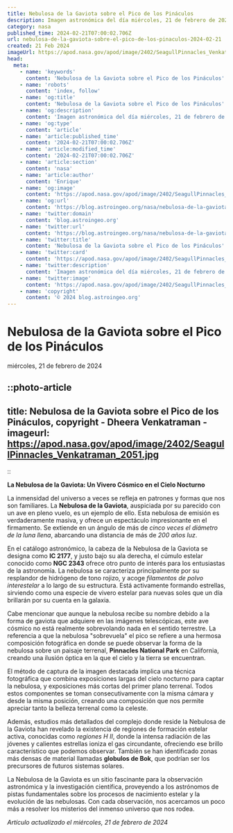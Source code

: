 ```yaml
---
title: Nebulosa de la Gaviota sobre el Pico de los Pináculos
description: Imagen astronómica del día miércoles, 21 de febrero de 2024 por la NASA; Nebulosa de la Gaviota sobre el Pico de los Pináculos
category: nasa
published_time: 2024-02-21T07:00:02.706Z
url: nebulosa-de-la-gaviota-sobre-el-pico-de-los-pinaculos-2024-02-21
created: 21 Feb 2024
imageUrl: https://apod.nasa.gov/apod/image/2402/SeagullPinnacles_Venkatraman_2051.jpg
head:
  meta:
    - name: 'keywords'
      content: 'Nebulosa de la Gaviota sobre el Pico de los Pináculos'
    - name: 'robots'
      content: 'index, follow'
    - name: 'og:title'
      content: 'Nebulosa de la Gaviota sobre el Pico de los Pináculos'
    - name: 'og:description'
      content: 'Imagen astronómica del día miércoles, 21 de febrero de 2024 por la NASA; Nebulosa de la Gaviota sobre el Pico de los Pináculos'
    - name: 'og:type'
      content: 'article'
    - name: 'article:published_time'
      content: '2024-02-21T07:00:02.706Z'
    - name: 'article:modified_time'
      content: '2024-02-21T07:00:02.706Z'
    - name: 'article:section'
      content: 'nasa'
    - name: 'article:author'
      content: 'Enrique'
    - name: 'og:image'
      content: 'https://apod.nasa.gov/apod/image/2402/SeagullPinnacles_Venkatraman_2051.jpg'
    - name: 'og:url'
      content: 'https://blog.astroingeo.org/nasa/nebulosa-de-la-gaviota-sobre-el-pico-de-los-pinaculos-2024-02-21'
    - name: 'twitter:domain'
      content: 'blog.astroingeo.org'
    - name: 'twitter:url'
      content: 'https://blog.astroingeo.org/nasa/nebulosa-de-la-gaviota-sobre-el-pico-de-los-pinaculos-2024-02-21'
    - name: 'twitter:title'
      content: 'Nebulosa de la Gaviota sobre el Pico de los Pináculos'
    - name: 'twitter:card'
      content: 'https://apod.nasa.gov/apod/image/2402/SeagullPinnacles_Venkatraman_2051.jpg'
    - name: 'twitter:description'
      content: 'Imagen astronómica del día miércoles, 21 de febrero de 2024 por la NASA; Nebulosa de la Gaviota sobre el Pico de los Pináculos'
    - name: 'twitter:image'
      content: 'https://apod.nasa.gov/apod/image/2402/SeagullPinnacles_Venkatraman_2051.jpg'
    - name: 'copyright'
      content: '© 2024 blog.astroingeo.org'
---
```

# Nebulosa de la Gaviota sobre el Pico de los Pináculos
miércoles, 21 de febrero de 2024


::photo-article
---
title: Nebulosa de la Gaviota sobre el Pico de los Pináculos, copyright - Dheera Venkatraman -
imageurl: https://apod.nasa.gov/apod/image/2402/SeagullPinnacles_Venkatraman_2051.jpg
---
::



**La Nebulosa de la Gaviota: Un Vivero Cósmico en el Cielo Nocturno**

La inmensidad del universo a veces se refleja en patrones y formas que nos son familiares. La **Nebulosa de la Gaviota**, auspiciada por su parecido con un ave en pleno vuelo, es un ejemplo de ello. Esta nebulosa de emisión es verdaderamente masiva, y ofrece un espectáculo impresionante en el firmamento. Se extiende en un ángulo de más de _cinco veces el diámetro de la luna llena_, abarcando una distancia de más de *200 años luz*.

En el catálogo astronómico, la cabeza de la Nebulosa de la Gaviota se designa como **IC 2177**, y justo bajo su ala derecha, el cúmulo estelar conocido como **NGC 2343** ofrece otro punto de interés para los entusiastas de la astronomía. La nebulosa se caracteriza principalmente por su resplandor de hidrógeno de tono rojizo, y acoge _filamentos de polvo interestelar_ a lo largo de su estructura. Está activamente formando estrellas, sirviendo como una especie de vivero estelar para nuevas soles que un día brillarán por su cuenta en la galaxia.

Cabe mencionar que aunque la nebulosa recibe su nombre debido a la forma de gaviota que adquiere en las imágenes telescópicas, este ave cósmico no está realmente sobrevolando nada en el sentido terrestre. La referencia a que la nebulosa "sobrevuela" el pico se refiere a una hermosa composición fotográfica en donde se puede observar la forma de la nebulosa sobre un paisaje terrenal, **Pinnacles National Park** en California, creando una ilusión óptica en la que el cielo y la tierra se encuentran.

El método de captura de la imagen destacada implica una técnica fotográfica que combina exposiciones largas del cielo nocturno para captar la nebulosa, y exposiciones más cortas del primer plano terrenal. Todos estos componentes se toman consecutivamente con la misma cámara y desde la misma posición, creando una composición que nos permite apreciar tanto la belleza terrenal como la celeste.

Además, estudios más detallados del complejo donde reside la Nebulosa de la Gaviota han revelado la existencia de regiones de formación estelar activa, conocidas como _regiones H II_, donde la intensa radiación de las jóvenes y calientes estrellas ioniza el gas circundante, ofreciendo ese brillo característico que podemos observar. También se han identificado zonas más densas de material llamadas **globulos de Bok**, que podrían ser los precursores de futuros sistemas solares. 

La Nebulosa de la Gaviota es un sitio fascinante para la observación astronómica y la investigación científica, proveyendo a los astrónomos de pistas fundamentales sobre los procesos de nacimiento estelar y la evolución de las nebulosas. Con cada observación, nos acercamos un poco más a resolver los misterios del inmenso universo que nos rodea.

_Artículo actualizado el miércoles, 21 de febrero de 2024_